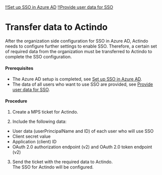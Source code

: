 [!!Set up SSO in Azure AD](./01_AzureADSetup.md)
[!!Provide user data for SSO](./02_ProvideUserData.md)


# Transfer data to Actindo

After the organization side configuration for SSO in Azure AD, Actindo needs to configure further settings to enable SSO. Therefore, a certain set of required data from the organization must be transferred to Actindo to complete the SSO configuration.

#### Prerequisites

- The Azure AD setup is completed, see [Set up SSO in Azure AD](./01_AzureADSetup.md).
- The data of all users who want to use SSO are provided, see [Provide user data for SSO](./02_ProvideUserData.md).

#### Procedure

1. Create a MPS ticket for Actindo.   

2. Include the following data:
- User data (userPrincipalName and ID) of each user who will use SSO
- Client secret value
- Application (client) ID
- OAuth 2.0 authorization endpoint (v2) and OAuth 2.0 token endpoint (v2)

3. Send the ticket with the required data to Actindo.   
  The SSO for Actindo will be configured.
